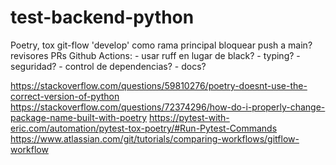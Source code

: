 # test-backend-python

Poetry, tox
git-flow
'develop' como rama principal
bloquear push a main?
revisores PRs
Github Actions:
    - usar ruff en lugar de black?
    - typing?
    - seguridad?
    - control de dependencias?
    - docs?

https://stackoverflow.com/questions/59810276/poetry-doesnt-use-the-correct-version-of-python
https://stackoverflow.com/questions/72374296/how-do-i-properly-change-package-name-built-with-poetry
https://pytest-with-eric.com/automation/pytest-tox-poetry/#Run-Pytest-Commands
https://www.atlassian.com/git/tutorials/comparing-workflows/gitflow-workflow
